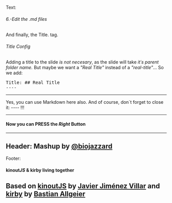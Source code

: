 
Text:
###### 6.-Edit the *.md* files
And finally, the Title. tag.
###### Title Config
Adding a title to the slide *is not necesary*,
as the slide will take *it´s parent folder name.*
But maybe we want a *"Real Title"* instead of a *"real-title"*... So we add:
<pre>
Title: ## Real Title
&#45;&#45;&#45;&#45;
</pre>
* * *
Yes, you can use Markdown here also.
And of course, don´t forget to close it: *&#45;&#45;&#45;&#45;* !!!
* * *
#### Now you can PRESS the *Right* Button
----
Header:
Mashup by [@biojazzard](https://github.com/biojazzard)
----
Footer:
#### kinout*JS* & kirby living together
Based on [kinoutJS](https://github.com/soyjavi/Kinout) by [Javier Jiménez Villar](https://github.com/soyjavi) and [kirby](https://github.com/bastianallgeier/kirbycms) by [Bastian Allgeier](https://github.com/bastianallgeier)
----
